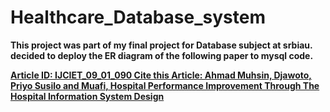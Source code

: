 # Healthcare_Database_system
<b>This project was part of my final project for Database subject at srbiau.<b>
<b>decided to deploy the ER diagram of the following paper to mysql code.<b>

<a href="https://www.researchgate.net/publication/324182359_Article_ID_IJCIET_09_01_090_Cite_this_Article_Ahmad_Muhsin_Djawoto_Priyo_Susilo_and_Muafi_Hospital_Performance_Improvement_Through_The_Hospital_Information_System_Design" target="_blank">Article ID: IJCIET_09_01_090 Cite this Article: Ahmad Muhsin, Djawoto, Priyo Susilo and Muafi, Hospital Performance Improvement Through The Hospital Information System Design</a>
